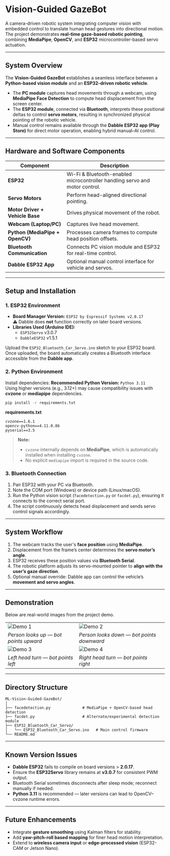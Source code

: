 # Vision-Guided GazeBot

A camera-driven robotic system integrating computer vision with embedded control to translate human head gestures into directional motion. The project demonstrates **real-time gaze-based robotic pointing**, combining **MediaPipe**, **OpenCV**, and **ESP32** microcontroller-based servo actuation.

---

## System Overview

The **Vision-Guided GazeBot** establishes a seamless interface between a **Python-based vision module** and an **ESP32-driven robotic vehicle**.
- The **PC module** captures head movements through a webcam, using **MediaPipe Face Detection** to compute head displacement from the screen center.
- The **ESP32 module**, connected via **Bluetooth**, interprets these positional deltas to control **servo motors**, resulting in synchronized physical pointing of the robotic vehicle.
- Manual control remains available through the **Dabble ESP32 app (Play Store)** for direct motor operation, enabling hybrid manual–AI control.

---

## Hardware and Software Components

| Component | Description |
|------------|-------------|
| **ESP32** | Wi-Fi & Bluetooth-enabled microcontroller handling servo and motor control. |
| **Servo Motors** | Perform head-aligned directional pointing. |
| **Motor Driver + Vehicle Base** | Drives physical movement of the robot. |
| **Webcam (Laptop/PC)** | Captures live head movement. |
| **Python (MediaPipe + OpenCV)** | Processes camera frames to compute head position offsets. |
| **Bluetooth Communication** | Connects PC vision module and ESP32 for real-time control. |
| **Dabble ESP32 App** | Optional manual control interface for vehicle and servos. |

---

## Setup and Installation

### 1. ESP32 Environment
- **Board Manager Version:** `ESP32 by Espressif Systems v2.0.17`  
  ⚠️ Dabble does **not** function correctly on later board versions.
- **Libraries Used (Arduino IDE):**
  - `ESP32Servo` v3.0.7
  - `DabbleESP32` v1.5.1

Upload the `ESP32_Bluetooth_Car_Servo.ino` sketch to your ESP32 board.  
Once uploaded, the board automatically creates a Bluetooth interface accessible from the **Dabble app**.

### 2. Python Environment
Install dependencies:
**Recommended Python Version:** `Python 3.11`  
Using higher versions (e.g., 3.12+) may cause compatibility issues with **cvzone** or **mediapipe** dependencies.

```bash
pip install -r requirements.txt
```

**requirements.txt**
```
cvzone==1.6.1
opencv-python==4.11.0.86
pyserial==3.5

```
> **Note:**  
> - `cvzone` internally depends on **MediaPipe**, which is automatically installed when installing `cvzone`.  
> - No explicit `mediapipe` import is required in the source code.



### 3. Bluetooth Connection
1. Pair ESP32 with your PC via Bluetooth.  
2. Note the COM port (Windows) or device path (Linux/macOS).  
3. Run the Python vision script (`facedetection.py` or `facdet.py`), ensuring it connects to the correct serial port.  
4. The script continuously detects head displacement and sends servo control signals accordingly.

---

## System Workflow

1. The webcam tracks the user's **face position** using **MediaPipe**.  
2. Displacement from the frame’s center determines the **servo motor’s angle**.  
3. ESP32 receives these position values via **Bluetooth Serial**.  
4. The robotic platform adjusts its servo-mounted pointer to **align with the user’s gaze direction**.  
5. Optional manual override: Dabble app can control the vehicle’s **movement and servo angles**.

---

## Demonstration

Below are real-world images from the project demo.

| | | |
|-|-|-|
| ![Demo 1](images/Demo_up.png) | ![Demo 2](images/Demo_down.png) |
| *Person looks up — bot points upward* | *Person looks down — bot points downward* |
| ![Demo 3](images/demo_left.png) | ![Demo 4](images/demo_right.png) |
| *Left head turn — bot points left* | *Right head turn — bot points right* |

---

## Directory Structure

```
ML-Vision-Guided-GazeBot/
│
├── facedetection.py              # MediaPipe + OpenCV-based head detection
├── facdet.py                     # Alternate/experimental detection module
├── ESP32_Bluetooth_Car_Servo/
│   └── ESP32_Bluetooth_Car_Servo.ino   # Main control firmware
└── README.md
```

---

## Known Version Issues
- **Dabble ESP32** fails to compile on board versions > **2.0.17**.  
- Ensure the **ESP32Servo** library remains at **v3.0.7** for consistent PWM output.  
- Bluetooth Serial sometimes disconnects after sleep mode; reconnect manually if needed.
- **Python 3.11** is recommended — later versions can lead to OpenCV–cvzone runtime errors.


---

## Future Enhancements
- Integrate **gesture smoothing** using Kalman filters for stability.  
- Add **yaw-pitch-roll based mapping** for finer head motion interpretation.  
- Extend to **wireless camera input** or **edge-processed vision** (ESP32-CAM or Jetson Nano).

